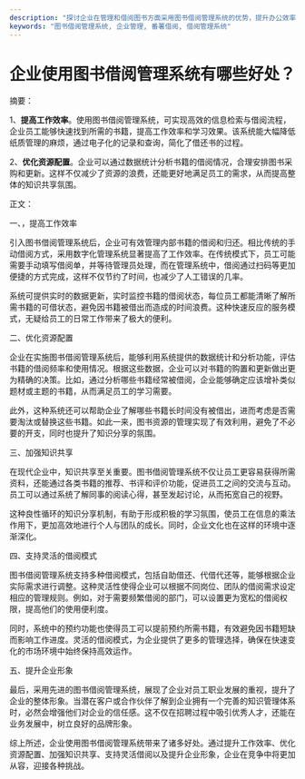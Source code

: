```yaml
---
description: "探讨企业在管理和借阅图书方面采用图书借阅管理系统的优势，提升办公效率，优化资源管理。"
keywords: "图书借阅管理系统, 企业管理, 番薯借阅, 借阅管理系统"
---
```

# 企业使用图书借阅管理系统有哪些好处？

摘要：

1、**提高工作效率**。使用图书借阅管理系统，可实现高效的信息检索与借阅流程，企业员工能够快速找到所需的书籍，提高工作效率和学习效果。该系统能大幅降低纸质管理的麻烦，通过电子化的记录和查询，简化了借还书的过程。

2、**优化资源配置**。企业可以通过数据统计分析书籍的借阅情况，合理安排图书采购和更新。这样不仅减少了资源的浪费，还能更好地满足员工的需求，从而提高整体的知识共享氛围。

正文：

一、，提高工作效率

引入图书借阅管理系统后，企业可有效管理内部书籍的借阅和归还。相比传统的手动借阅方式，采用数字化管理系统显著提高了工作效率。在传统模式下，员工可能需要手动填写借阅单，并等待管理员处理，而在管理系统中，借阅通过扫码等更加便捷的方式完成，这样不仅节约了时间，也减少了人工错误的几率。

系统可提供实时的数据更新，实时监控书籍的借阅状态，每位员工都能清晰了解所需书籍的可借状态，避免因书籍被借出而造成的时间浪费。这种快速反应的服务模式，无疑给员工的日常工作带来了极大的便利。

二、优化资源配置

企业在实施图书借阅管理系统后，能够利用系统提供的数据统计和分析功能，评估书籍的借阅频率和使用情况。根据这些数据，企业可以对书籍的购置和更新做出更为精确的决策。比如，通过分析哪些书籍经常被借阅，企业能够确定应该增补类似题材或主题的书籍，从而满足员工的学习需要。

此外，这种系统还可以帮助企业了解哪些书籍长时间没有被借出，进而考虑是否需要淘汰或替换这些书籍。如此一来，图书资源的管理实现了有效利用，避免了不必要的开支，同时也提升了知识分享的氛围。

三、加强知识共享

在现代企业中，知识共享至关重要。图书借阅管理系统不仅让员工更容易获得所需资料，还能通过各类书籍的推荐、书评和评价功能，促进员工之间的交流与互动。员工可以通过系统了解同事的阅读心得，甚至发起讨论，从而拓宽自己的视野。

这种良性循环的知识分享机制，有助于形成积极的学习氛围，使员工在信息的乘法作用下，更加高效地进行个人与团队的成长。同时，企业文化也在这样的环境中逐渐深化。

四、支持灵活的借阅模式

图书借阅管理系统支持多种借阅模式，包括自助借还、代借代还等，能够根据企业实际需求进行调整。这种灵活性使得企业可以根据不同岗位、团队的借阅需求设定相应的管理规则。例如，对于需要频繁借阅的部门，可以设置更为宽松的借阅权限，提高他们的使用便利度。

同时，系统中的预约功能也使得员工可以提前预约所需书籍，有效避免因书籍短缺而影响工作进度。灵活的借阅模式，为企业提供了更多的管理选择，确保在快速变化的市场环境中始终保持高效运作。

五、提升企业形象

最后，采用先进的图书借阅管理系统，展现了企业对员工职业发展的重视，提升了企业的整体形象。当潜在客户或合作伙伴了解到企业拥有一个完善的知识管理体系时，必然会增强他们对企业的信任感。这不仅在招聘过程中吸引优秀人才，还能在业务发展中，树立良好的品牌形象。

综上所述，企业使用图书借阅管理系统带来了诸多好处。通过提升工作效率、优化资源配置、加强知识共享、支持灵活借阅以及提升企业形象，企业在竞争中将更加从容，迎接各种挑战。
